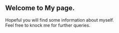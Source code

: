 ## Welcome to My page.
Hopeful you will find some information about myself. <br>
Feel free to knock me for further queries.

